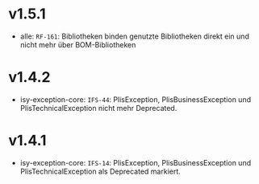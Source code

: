 # v1.5.1
- alle: `RF-161`: Bibliotheken binden genutzte Bibliotheken direkt ein und nicht mehr über BOM-Bibliotheken

# v1.4.2
- isy-exception-core: `IFS-44`: PlisException, PlisBusinessException und PlisTechnicalException nicht mehr Deprecated.

# v1.4.1
- isy-exception-core: `IFS-14`: PlisException, PlisBusinessException und PlisTechnicalException als Deprecated markiert.
